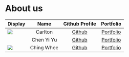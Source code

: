 # About us

Display |  Name   | Github Profile | Portfolio 
--------|:-------:|:--------------:|:---------:
![](https://via.placeholder.com/100.png?text=Photo) | Carlton | [Github](https://github.com/Carlton369) | [Portfolio](docs/team/johndoe.md)
![]() | Chen Yi Yu | [Github](https://github.com/J030104) | [Portfolio]()
![](https://via.placeholder.com/100.png?text=Photo) | Ching Whee | [Github](https://github.com/ChingWhee) | [Portfolio](docs/team/johndoe.md)
